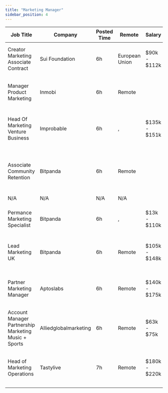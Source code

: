 ```yaml
---
title: "Marketing Manager"
sidebar_position: 4
---
```


| Job Title | Company | Posted Time | Remote | Salary | Tags | Apply Link |
|-----------|---------|-------------|--------|--------|------|------------|
| Creator Marketing Associate Contract | Sui Foundation | 6h | European Union | $90k - $112k | marketing, non tech, blockchain, crypto, gaming | [Apply](https://web3.career/creator-marketing-associate-contract-suifoundation/130307) |
| Manager Product Marketing | Inmobi | 6h | Remote |  | marketing, non tech, product marketing, remote | [Apply](https://web3.career/manager-product-marketing-inmobi/108140) |
| Head Of Marketing Venture Business | Improbable | 6h | , | $135k - $151k | head of marketing, marketing, non tech, executive, vc | [Apply](https://web3.career/head-of-marketing-venture-business-improbable/130241) |
| Associate Community Retention | Bitpanda | 6h | Remote |  | marketing, non tech, product manager, community manager, crypto | [Apply](https://web3.career/associate-community-retention-bitpanda/105554) |
| N/A | N/A | N/A | N/A |  |  | [Apply](https://web3.career/metana) |
| Permance Marketing Specialist | Bitpanda | 6h | , | $13k - $110k | marketing specialist, marketing, non tech, bitcoin | [Apply](https://web3.career/performance-marketing-specialist-bitpanda/59316) |
| Lead Marketing UK | Bitpanda | 6h | Remote | $105k - $148k | lead, marketing, non tech, crypto, bitcoin | [Apply](https://web3.career/lead-marketing-uk-bitpanda/101610) |
| Partner Marketing Manager | Aptoslabs | 6h | Remote | $140k - $175k | marketing manager, marketing, non tech, blockchain, defi | [Apply](https://web3.career/partner-marketing-manager-aptoslabs/130075) |
| Account Manager Partnership Marketing Music + Sports | Alliedglobalmarketing | 6h | Remote | $63k - $75k | account manager, sales, non tech, partnership, marketing | [Apply](https://web3.career/account-manager-partnership-marketing-music-sports-alliedglobalmarketing/130074) |
| Head of Marketing Operations | Tastylive | 7h | Remote | $180k - $220k | head of marketing, marketing, non tech, executive, operations | [Apply](https://web3.career/head-of-marketing-operations-tastylive/108293) |
